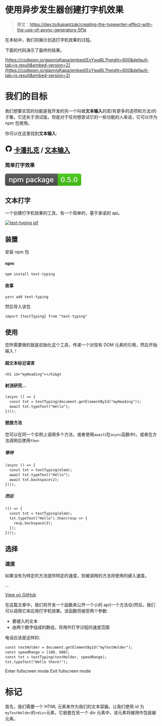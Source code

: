 # 使用异步发生器创建打字机效果

> 原文：<https://dev.to/kapantzak/creating-the-typewriter-effect-with-the-use-of-async-generators-5f1e>

在本帖中，我们将展示创造打字机效果的过程。

下面的代码演示了最终的结果。

[https://codepen.io/giannisKapa/embed/ExYwaRL?height=600&default-tab=js,result&embed-version=2](https://codepen.io/giannisKapa/embed/ExYwaRL?height=600&default-tab=js,result&embed-version=2)

# 我们的目标

我们想要实现的功能是我开发的另一个叫做**文本输入**的库(有更多的选项和方法)的子集。它还处于测试版，但是对于任何想尝试它的一些功能的人来说，它可以作为 npm 包使用。

你可以在这里找到**文本输入**:

## ![GitHub logo](img/75095a8afc1e0f207cda715962e75c8d.png) [卡潘扎克](https://github.com/kapantzak) / [文本输入](https://github.com/kapantzak/text-typing)

### 简单打字效果

<article class="markdown-body entry-content container-lg" itemprop="text">

[![npm version](img/bd85e2d3961a5128bff768ce6703263a.png)](https://badge.fury.io/js/text-typing)

# 文本打字

一个创建打字机效果的工具，有一个简单的，基于承诺的 api。

[![text-typing gif](img/612d472630e90b391c25e811df4b6c4a.png "text-typing")](https://github.com/kapantzak/text-typingimg/text-typing.gif?raw=true)

## 装置

安装 npm 包

#### npm

```
npm install text-typing 
```

#### 故事

```
yarn add text-typing 
```

然后导入该包

```
import {textTyping} from "text-typing" 
```

## 使用

您所需要做的就是初始化这个工具，传递一个对现有 DOM 元素的引用，然后开始输入！

#### 超文本标记语言

```
<h1 id="myHeading"></h1&gt 
```

#### 射流研究…

```
(async () => {      
  const txt = textTyping(document.getElementById("myHeading"));
  await txt.typeText("Hello");
})(); 
```

#### 链接方法

您可以在同一个实例上调用多个方法，或者使用`await`(在`async`函数中)，或者在方法调用后使用`then`

##### 等待

```
(async () => {      
  const txt = textTyping(elem);
  await txt.typeText("Hello");
  await txt.backspace(2);
})(); 
```

##### 然后

```
(() => {
  const txt = textTyping(elem);
  txt.typeText("Hello").then(resp => {
    resp.backspace(2);
  });
})(); 
```

## 选择

### 速度

如果没有为特定的方法提供特定的速度，则被调用的方法将使用的键入速度。

…

</article>

[View on GitHub](https://github.com/kapantzak/text-typing)

在这篇文章中，我们将开发一个函数来公开一个小的 api(一个方法😋)然后，我们可以调用它来应用打字机效果。该函数将接受两个参数:

*   要键入的文本
*   由两个数字组成的数组，将用作打字过程的速度范围

电话应该是这样的:

```
const textHolder = document.getElementById("myTextHolder");
const speedRange = [100, 600];
const txt = textTyping(textHolder, speedRange);
txt.typeText("Hello there!"); 
```

Enter fullscreen mode Exit fullscreen mode

# 标记

首先，我们需要一个 HTML 元素来作为我们的文本容器。让我们使用 id 为`myTextHolder`的`<div>`元素，它嵌套在另一个 div 元素中，该元素将被用作包装器元素。